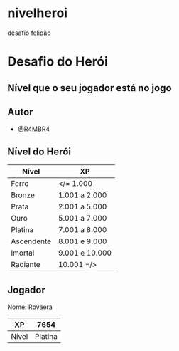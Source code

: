 
# nivelheroi
desafio felipão


# Desafio do Herói
## Nível que o seu jogador está no jogo





## Autor

- [@R4MBR4](https://github.com/R4MBR4/nivelheroi.git)


## Nível do Herói

| Nível             | XP                                                |
| ----------------- | ---------------------------------------------------------------- |
|Ferro      |  </= 1.000    |
|Bronze     | 1.001 a 2.000 |
|Prata      | 2.001 a 5.000 |
|Ouro       | 5.001 a 7.000 |
|Platina    | 7.001 a 8.000 |
|Ascendente | 8.001 e 9.000 |
|Imortal    | 9.001 e 10.000|
|Radiante   |  10.001 =/>   |

##   Jogador    
Nome:
Rovaera                                             

| XP             | 7654                                              |
| ----------------- | ---------------------------------------------------------------- |
|Nível     |  Platina   |
